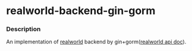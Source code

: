 # realworld-backend-gin-gorm

### Description

An implementation of [realworld](https://github.com/gothinkster/realworld) backend by gin+gorm([realworld api doc](https://realworld-docs.netlify.app/docs/specs/backend-specs/endpoints)).